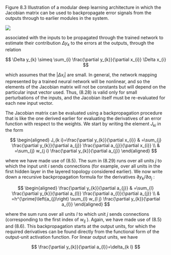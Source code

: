 Figure 8.3 Illustration of a modular deep learning architecture in which the Jacobian matrix can be used to backpropagate error signals from the outputs through to earlier modules in the system.

![](https://cdn.mathpix.com/cropped/2024_05_26_b806d19b62f773366399g-1.jpg?height=323&width=923&top_left_y=212&top_left_x=718)

associated with the inputs to be propagated through the trained network to estimate their contribution $\Delta y_{k}$ to the errors at the outputs, through the relation

$$
\Delta y_{k} \simeq \sum_{i} \frac{\partial y_{k}}{\partial x_{i}} \Delta x_{i}
$$

which assumes that the $\left|\Delta x_{i}\right|$ are small. In general, the network mapping represented by a trained neural network will be nonlinear, and so the elements of the Jacobian matrix will not be constants but will depend on the particular input vector used. Thus, (8.28) is valid only for small perturbations of the inputs, and the Jacobian itself must be re-evaluated for each new input vector.

The Jacobian matrix can be evaluated using a backpropagation procedure that is like the one derived earlier for evaluating the derivatives of an error function with respect to the weights. We start by writing the element $J_{k i}$ in the form

$$
\begin{aligned}
J_{k i}=\frac{\partial y_{k}}{\partial x_{i}} & =\sum_{j} \frac{\partial y_{k}}{\partial a_{j}} \frac{\partial a_{j}}{\partial x_{i}} \\
& =\sum_{j} w_{j i} \frac{\partial y_{k}}{\partial a_{j}}
\end{aligned}
$$

where we have made use of (8.5). The sum in (8.29) runs over all units $j$ to which the input unit $i$ sends connections (for example, over all units in the first hidden layer in the layered topology considered earlier). We now write down a recursive backpropagation formula for the derivatives $\partial y_{k} / \partial a_{j}$ :

$$
\begin{aligned}
\frac{\partial y_{k}}{\partial a_{j}} & =\sum_{l} \frac{\partial y_{k}}{\partial a_{l}} \frac{\partial a_{l}}{\partial a_{j}} \\
& =h^{\prime}\left(a_{j}\right) \sum_{l} w_{l j} \frac{\partial y_{k}}{\partial a_{l}}
\end{aligned}
$$

where the sum runs over all units $l$ to which unit $j$ sends connections (corresponding to the first index of $w_{l j}$ ). Again, we have made use of (8.5) and (8.6). This backpropagation starts at the output units, for which the required derivatives can be found directly from the functional form of the output-unit activation function. For linear output units, we have

$$
\frac{\partial y_{k}}{\partial a_{l}}=\delta_{k l}
$$